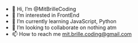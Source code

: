 - 👋 Hi, I’m @MitBrilleCoding
- 👀 I’m interested in FrontEnd
- 🌱 I’m currently learning JavaScript, Python
- 💞️ I’m looking to collaborate on nothing atm
- 📫 How to reach me mit.brille.coding@gmail.com

<!---
MitBrilleCoding/MitBrilleCoding is a ✨ special ✨ repository because its `README.md` (this file) appears on your GitHub profile.
You can click the Preview link to take a look at your changes.
--->
